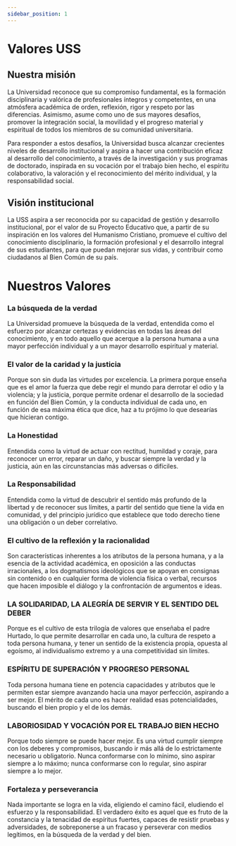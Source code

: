 ```yaml
---
sidebar_position: 1
---
```

# Valores USS

## Nuestra misión

La Universidad reconoce que su compromiso fundamental, es la formación disciplinaria y valórica de profesionales íntegros y competentes, en una atmósfera académica de orden, reflexión, rigor y respeto por las diferencias. Asimismo, asume como uno de sus mayores desafíos, promover la integración social, la movilidad y el progreso material y espiritual de todos los miembros de su comunidad universitaria.

Para responder a estos desafíos, la Universidad busca alcanzar crecientes niveles de desarrollo institucional y aspira a hacer una contribución eficaz al desarrollo del conocimiento, a través de la investigación y sus programas de doctorado, inspirada en su vocación por el trabajo bien hecho, el espíritu colaborativo, la valoración y el reconocimiento del mérito individual, y la responsabilidad social.


## Visión institucional

La USS aspira a ser reconocida por su capacidad de gestión y desarrollo institucional, por el valor de su Proyecto Educativo que, a partir de su inspiración en los valores del Humanismo Cristiano, promueve el cultivo del conocimiento disciplinario, la formación profesional y el desarrollo integral de sus estudiantes, para que puedan mejorar sus vidas, y contribuir como ciudadanos al Bien Común de su país.

# Nuestros Valores

### La búsqueda de la verdad

La Universidad promueve la búsqueda de la verdad, entendida como el esfuerzo por alcanzar certezas y evidencias en todas las áreas del conocimiento, y en todo aquello que acerque a la persona humana a una mayor perfección individual y a un mayor desarrollo espiritual y material.

###  El valor de la caridad y la justicia

Porque son sin duda las virtudes por excelencia. La primera porque enseña que es el amor la fuerza que debe regir el mundo para derrotar el odio y la violencia; y la justicia, porque permite ordenar el desarrollo de la sociedad en función del Bien Común, y la conducta individual de cada uno, en función de esa máxima ética que dice, haz a tu prójimo lo que desearías que hicieran contigo.

###  La Honestidad

Entendida como la virtud de actuar con rectitud, humildad y coraje, para reconocer un error, reparar un daño, y buscar siempre la verdad y la justicia, aún en las circunstancias más adversas o difíciles.

###  La Responsabilidad

Entendida como la virtud de descubrir el sentido más profundo de la libertad y de reconocer sus límites, a partir del sentido que tiene la vida en comunidad, y del principio jurídico que establece que todo derecho tiene una obligación o un deber correlativo.


###  El cultivo de la reflexión y la racionalidad

Son características inherentes a los atributos de la persona humana, y a la esencia de la actividad académica, en oposición a las conductas irracionales, a los dogmatismos ideológicos que se apoyan en consignas sin contenido o en cualquier forma de violencia física o verbal, recursos que hacen imposible el diálogo y la confrontación de argumentos e ideas.

### LA SOLIDARIDAD, LA ALEGRÍA DE SERVIR Y EL SENTIDO DEL DEBER

Porque es el cultivo de esta trilogía de valores que enseñaba el padre Hurtado, lo que permite desarrollar en cada uno, la cultura de respeto a toda persona humana, y tener un sentido de la existencia propia, opuesta al egoísmo, al individualismo extremo y a una competitividad sin límites.

### ESPÍRITU DE SUPERACIÓN Y PROGRESO PERSONAL

Toda persona humana tiene en potencia capacidades y atributos que le permiten estar siempre avanzando hacia una mayor perfección, aspirando a ser mejor. El mérito de cada uno es hacer realidad esas potencialidades, buscando el bien propio y el de los demás.

###  LABORIOSIDAD Y VOCACIÓN POR EL TRABAJO BIEN HECHO

Porque todo siempre se puede hacer mejor. Es una virtud cumplir siempre con los deberes y compromisos, buscando ir más allá de lo estrictamente necesario u obligatorio. Nunca conformarse con lo mínimo, sino aspirar siempre a lo máximo; nunca conformarse con lo regular, sino aspirar siempre a lo mejor.

###  Fortaleza y perseverancia

Nada importante se logra en la vida, eligiendo el camino fácil, eludiendo el esfuerzo y la responsabilidad. El verdadero éxito es aquel que es fruto de la constancia y la tenacidad de espíritus fuertes, capaces de resistir pruebas y adversidades, de sobreponerse a un fracaso y perseverar con medios legítimos, en la búsqueda de la verdad y del bien.